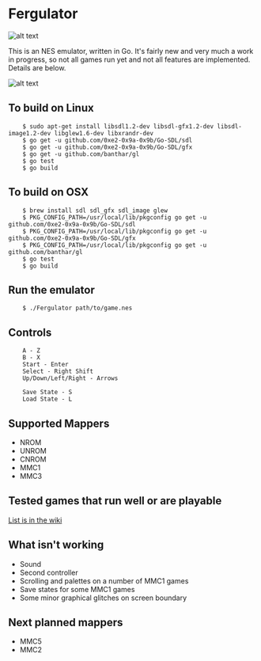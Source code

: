 Fergulator
==========
![alt text](https://secure.travis-ci.org/scottferg/Fergulator.png "Travis build status")

This is an NES emulator, written in Go. It's fairly new and very much a work in progress, so not all games run yet and not all features are implemented. Details are below.

![alt text](http://i.imgur.com/QGwdl.png "Metroid")

## To build on Linux

        $ sudo apt-get install libsdl1.2-dev libsdl-gfx1.2-dev libsdl-image1.2-dev libglew1.6-dev libxrandr-dev
        $ go get -u github.com/0xe2-0x9a-0x9b/Go-SDL/sdl
        $ go get -u github.com/0xe2-0x9a-0x9b/Go-SDL/gfx
        $ go get -u github.com/banthar/gl
        $ go test
        $ go build

## To build on OSX

        $ brew install sdl sdl_gfx sdl_image glew
        $ PKG_CONFIG_PATH=/usr/local/lib/pkgconfig go get -u github.com/0xe2-0x9a-0x9b/Go-SDL/sdl
        $ PKG_CONFIG_PATH=/usr/local/lib/pkgconfig go get -u github.com/0xe2-0x9a-0x9b/Go-SDL/gfx
        $ PKG_CONFIG_PATH=/usr/local/lib/pkgconfig go get -u github.com/banthar/gl
        $ go test
        $ go build

## Run the emulator

        $ ./Fergulator path/to/game.nes

## Controls

        A - Z
        B - X
        Start - Enter
        Select - Right Shift
        Up/Down/Left/Right - Arrows

        Save State - S
        Load State - L

## Supported Mappers

* NROM
* UNROM
* CNROM
* MMC1
* MMC3

## Tested games that run well or are playable

[List is in the wiki](https://github.com/scottferg/Fergulator/wiki/Tested-Games)

## What isn't working

* Sound
* Second controller
* Scrolling and palettes on a number of MMC1 games
* Save states for some MMC1 games
* Some minor graphical glitches on screen boundary

## Next planned mappers

* MMC5
* MMC2
